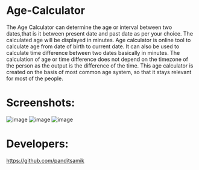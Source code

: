 # Age-Calculator

The Age Calculator can determine the age or interval between two dates,that is it between present date and past date as per your choice. 
The calculated age will be displayed in  minutes.
Age calculator is online tool to calculate age from date of birth to current date. 
It can also be used to calculate time difference between two dates basically in minutes.
The calculation of age or time difference does not depend on the timezone of the person as the output is the difference of the time.
This age calculator is created on the basis of most common age system, so that it stays relevant for most of the people.


# Screenshots:

![image](https://user-images.githubusercontent.com/91545371/179367227-c93abf22-96a9-48e3-bb3f-5a4cdda901e7.png)
![image](https://user-images.githubusercontent.com/91545371/179367236-a13199c8-c00f-4fab-91e1-09b536cbe78d.png)
![image](https://user-images.githubusercontent.com/91545371/179367241-bf593c0d-b81b-4cea-a302-d8f40adfb735.png)

# Developers:

https://github.com/panditsamik
